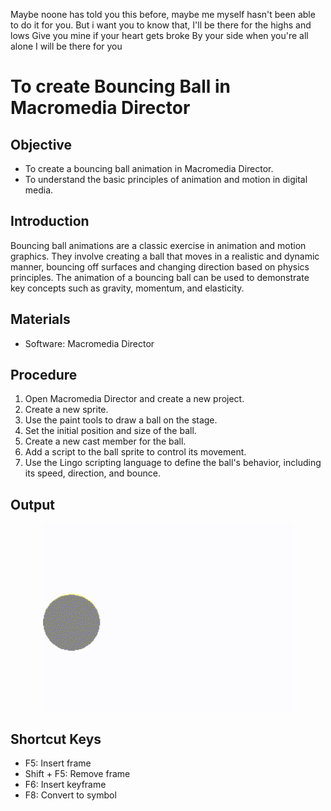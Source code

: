 Maybe noone has told you this before, maybe me myself hasn't been able to do it for you.
But i want you to know that, 
I'll be there for the highs and lows
Give you mine if your heart gets broke
By your side when you're all alone
I will be there for you

# To create Bouncing Ball in Macromedia Director

## Objective
- To create a bouncing ball animation in Macromedia Director.
- To understand the basic principles of animation and motion in digital media.

## Introduction
Bouncing ball animations are a classic exercise in animation and motion graphics. They involve creating a ball that moves in a realistic and dynamic manner, bouncing off surfaces and changing direction based on physics principles. The animation of a bouncing ball can be used to demonstrate key concepts such as gravity, momentum, and elasticity.

## Materials
- Software: Macromedia Director

## Procedure
1. Open Macromedia Director and create a new project.
2. Create a new sprite.
3. Use the paint tools to draw a ball on the stage.
4. Set the initial position and size of the ball.
5. Create a new cast member for the ball.
6. Add a script to the ball sprite to control its movement.
7. Use the Lingo scripting language to define the ball's behavior, including its speed, direction, and bounce.

## Output
<div align="center">
  <img src="BouncingBall.gif" alt="Bouncing Ball" width="400" >
</div>

## Shortcut Keys
- F5: Insert frame
- Shift + F5: Remove frame
- F6: Insert keyframe
- F8: Convert to symbol



